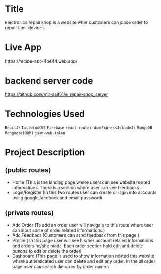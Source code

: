 # Title
Electronics repair shop is a website wher customers can place order to repair their devices.

# Live App
https://recipe-app-4be44.web.app/
# backend server code 
https://github.com/mir-asif01/e_repair-shop_server

# Technologies Used
`ReactJs` `TailwindCSS` `Firebase` `react-router-dom` `ExpressJs` `NodeJs` `MongoDB` `Mongoose(ODM)` `json-web-token`
# Project Description
  ## (public routes)
  - Home (This is the landing page where users can see website related informations. There is a section where user can see feedbacks.)
  - Login/Register (In this two routes user can create or login into accounts using google,facebook and email-password)
  ## (private routes)
  - Add Order (To add an order user will navigate to this route where user can input some of order related informations.)
  - Add Feedback (Customers can send feedback from this page.)
  - Profile ( In this page user will see his/her account related informations and orders he/she made. Each order section hold edit and delete buttons to edit or delete the order)
  - Dashboard (This page is used to show information related this website where authenticated user can delete and edit any order. In the all order page user can search the order by order name.)
